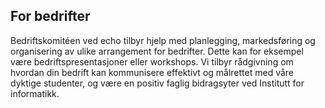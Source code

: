 ## For bedrifter

Bedriftskomitéen ved echo tilbyr hjelp med planlegging, markedsføring og organisering av ulike arrangement for bedrifter. Dette kan for eksempel være bedriftspresentasjoner eller workshops. Vi tilbyr rådgivning om hvordan din bedrift kan kommunisere effektivt og målrettet med våre dyktige studenter, og være en positiv faglig bidragsyter ved Institutt for informatikk.
